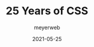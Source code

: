 ---
layout: layouts/post.njk
title: 25 Years of CSS
author: meyerweb
date: 2021-05-25
tags: link
url: https://meyerweb.com/eric/thoughts/2021/05/25/25-years-of-css/
---